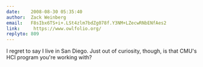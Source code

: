 ```yaml
---
date:    2008-08-30 05:35:40
author:  Zack Weinberg
email:   F8sIbx6TS+i+.LSt4zlm7bdZg078f.Y3NM+LZecwRNbENfAes2
link:     https://www.owlfolio.org/
replyto: 809
---
```


I regret to say I live in San Diego.  Just out of curiosity, though,
is that CMU's HCI program you're working with?
